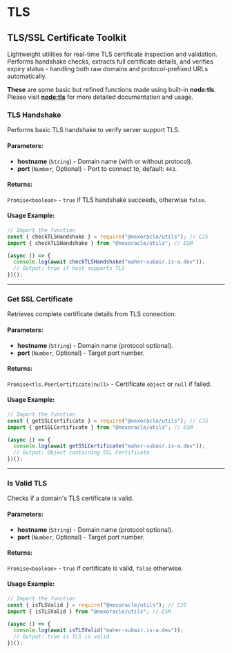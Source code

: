 # TLS

## TLS/SSL Certificate Toolkit

Lightweight utilities for real-time TLS certificate inspection and validation.
Performs handshake checks, extracts full certificate details, and verifies expiry status -
handling both raw domains and protocol-prefixed URLs automatically.

**These** are some basic but refined functions made using built-in **node:tls**.
Please visit [**node:tls**](https://nodejs.org/api/tls.html) for more detailed documentation and usage.

### TLS Handshake

Performs basic TLS handshake to verify server support TLS.

#### Parameters:

- **hostname** (`String`) - Domain name (with or without protocol).
- **port** (`Number`, Optional) - Port to connect to, default: `443`.

#### Returns:

`Promise<boolean>` - `true` if TLS handshake succeeds, otherwise `false`.

#### Usage Example:

```js
// Import the function
const { checkTLSHandshake } = require("@nexoracle/utils"); // CJS
import { checkTLSHandshake } from "@nexoracle/utils"; // ESM

(async () => {
  console.log(await checkTLSHandshake("maher-xubair.is-a.dev"));
  // Output: true if host supports TLS
})();
```

---

### Get SSL Certificate

Retrieves complete certificate details from TLS connection.

#### Parameters:

- **hostname** (`String`) - Domain name (protocol optional).
- **port** (`Number`, Optional) - Target port number.

#### Returns:

`Promise<tls.PeerCertificate|null>` - Certificate `object` or `null` if failed.

#### Usage Example:

```js
// Import the function
const { getSSLCertificate } = require("@nexoracle/utils"); // CJS
import { getSSLCertificate } from "@nexoracle/utils"; // ESM

(async () => {
  console.log(await getSSLCertificate("maher-xubair.is-a.dev"));
  // Output: Object containing SSL Certificate
})();
```

---

### Is Valid TLS

Checks if a domain's TLS certificate is valid.

#### Parameters:

- **hostname** (`String`) - Domain name (protocol optional).
- **port** (`Number`, Optional) - Target port number.

#### Returns:

`Promise<boolean>` - `true` if certificate is valid, `false` otherwise.

#### Usage Example:

```js
// Import the function
const { isTLSValid } = require("@nexoracle/utils"); // CJS
import { isTLSValid } from "@nexoracle/utils"; // ESM

(async () => {
  console.log(await isTLSValid("maher-xubair.is-a.dev"));
  // Output: true is TLS is valid
})();
```
